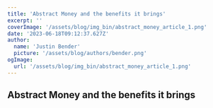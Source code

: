 ```yaml
---
title: 'Abstract Money and the benefits it brings'
excerpt: ''
coverImage: '/assets/blog/img_bin/abstract_money_article_1.png'
date: '2023-06-18T09:12:37.627Z'
author:
  name: 'Justin Bender'
  picture: '/assets/blog/authors/bender.png'
ogImage:
  url: '/assets/blog/img_bin/abstract_money_article_1.png'
---
```


## Abstract Money and the benefits it brings

